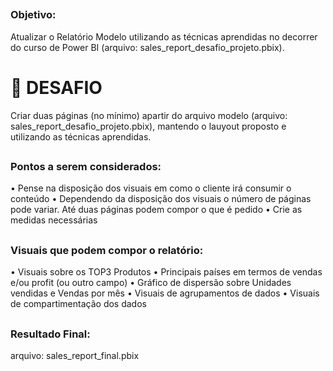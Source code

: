 ##
### Objetivo:
Atualizar o Relatório Modelo utilizando as técnicas aprendidas no decorrer do curso de Power BI (arquivo: sales_report_desafio_projeto.pbix).

# 👋 DESAFIO
Criar duas páginas (no mínimo) apartir do arquivo modelo (arquivo: sales_report_desafio_projeto.pbix), mantendo o lauyout proposto e utilizando as técnicas aprendidas. 
   
##
### Pontos a serem considerados:
•	Pense na disposição dos visuais em como o cliente irá consumir o conteúdo
•	Dependendo da disposição dos visuais o número de páginas pode variar. Até duas páginas podem compor o que é pedido
•	Crie as medidas necessárias

##
### Visuais que podem compor o relatório:
•	Visuais sobre os TOP3 Produtos
•	Principais países em termos de vendas e/ou profit (ou outro campo)
•	Gráfico de dispersão sobre Unidades vendidas e Vendas por mês
•	Visuais de agrupamentos de dados
•	Visuais de compartimentação dos dados


##
### Resultado Final:
arquivo: sales_report_final.pbix
